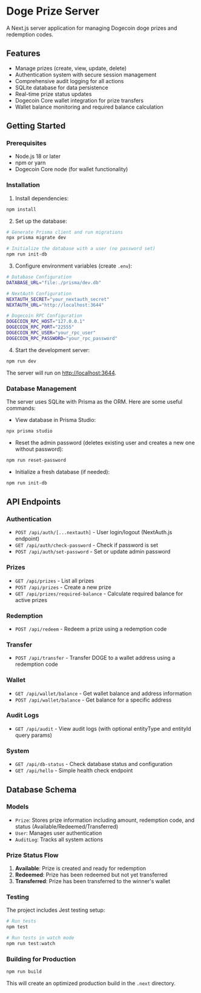 # Doge Prize Server

A Next.js server application for managing Dogecoin doge prizes and redemption codes.

## Features

- Manage prizes (create, view, update, delete)
- Authentication system with secure session management
- Comprehensive audit logging for all actions
- SQLite database for data persistence
- Real-time prize status updates
- Dogecoin Core wallet integration for prize transfers
- Wallet balance monitoring and required balance calculation

## Getting Started

### Prerequisites

- Node.js 18 or later
- npm or yarn
- Dogecoin Core node (for wallet functionality)

### Installation

1. Install dependencies:
```bash
npm install
```

2. Set up the database:
```bash
# Generate Prisma client and run migrations
npx prisma migrate dev

# Initialize the database with a user (no password set)
npm run init-db
```

3. Configure environment variables (create `.env`):
```bash
# Database Configuration
DATABASE_URL="file:./prisma/dev.db"

# NextAuth Configuration
NEXTAUTH_SECRET="your_nextauth_secret"
NEXTAUTH_URL="http://localhost:3644"

# Dogecoin RPC Configuration
DOGECOIN_RPC_HOST="127.0.0.1"
DOGECOIN_RPC_PORT="22555"
DOGECOIN_RPC_USER="your_rpc_user"
DOGECOIN_RPC_PASSWORD="your_rpc_password"
```

4. Start the development server:
```bash
npm run dev
```

The server will run on [http://localhost:3644](http://localhost:3644).

### Database Management

The server uses SQLite with Prisma as the ORM. Here are some useful commands:

- View database in Prisma Studio:
```bash
npx prisma studio
```

- Reset the admin password (deletes existing user and creates a new one without password):
```bash
npm run reset-password
```

- Initialize a fresh database (if needed):
```bash
npm run init-db
```

## API Endpoints

### Authentication
- `POST /api/auth/[...nextauth]` - User login/logout (NextAuth.js endpoint)
- `GET /api/auth/check-password` - Check if password is set
- `POST /api/auth/set-password` - Set or update admin password

### Prizes
- `GET /api/prizes` - List all prizes
- `POST /api/prizes` - Create a new prize
- `GET /api/prizes/required-balance` - Calculate required balance for active prizes

### Redemption
- `POST /api/redeem` - Redeem a prize using a redemption code

### Transfer
- `POST /api/transfer` - Transfer DOGE to a wallet address using a redemption code

### Wallet
- `GET /api/wallet/balance` - Get wallet balance and address information
- `POST /api/wallet/balance` - Get balance for a specific address

### Audit Logs
- `GET /api/audit` - View audit logs (with optional entityType and entityId query params)

### System
- `GET /api/db-status` - Check database status and configuration
- `GET /api/hello` - Simple health check endpoint

## Database Schema

### Models
- `Prize`: Stores prize information including amount, redemption code, and status (Available/Redeemed/Transferred)
- `User`: Manages user authentication
- `AuditLog`: Tracks all system actions

### Prize Status Flow
1. **Available**: Prize is created and ready for redemption
2. **Redeemed**: Prize has been redeemed but not yet transferred
3. **Transferred**: Prize has been transferred to the winner's wallet

### Testing

The project includes Jest testing setup:

```bash
# Run tests
npm test

# Run tests in watch mode
npm run test:watch
```

### Building for Production

```bash
npm run build
```

This will create an optimized production build in the `.next` directory.